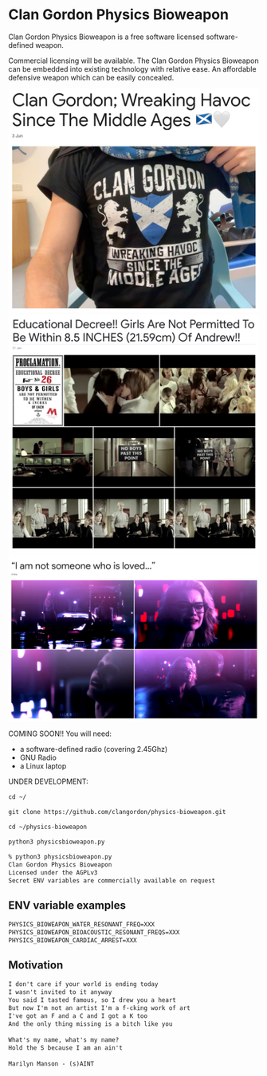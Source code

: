 # Clan Gordon Physics Bioweapon

Clan Gordon Physics Bioweapon is a free software licensed software-defined weapon.

Commercial licensing will be available. The Clan Gordon Physics Bioweapon can be embedded into existing technology with relative ease. An affordable defensive weapon which can be easily concealed.

![Clan Gordon](img/Clan-Gordon-Wreaking-Havoc-Since-The-Middle-Ages.jpg)
![Educational Decree](img/Educational-Decree-Girls-Are-Not-Permitted-To-Be-Within-8-5-INCHES-21-59cm-Of-Andrew-Google-Photos.png)
![I am not someone who is loved](img/I-am-not-someone-who-is-loved.jpg)

COMING SOON!! You will need:
* a software-defined radio (covering 2.45Ghz)
* GNU Radio
* a Linux laptop

UNDER DEVELOPMENT: 
```
cd ~/  
```
```
git clone https://github.com/clangordon/physics-bioweapon.git
```

```
cd ~/physics-bioweapon
```
```
python3 physicsbioweapon.py
```
```
% python3 physicsbioweapon.py
Clan Gordon Physics Bioweapon
Licensed under the AGPLv3
Secret ENV variables are commercially available on request
```

## ENV variable examples
```
PHYSICS_BIOWEAPON_WATER_RESONANT_FREQ=XXX
PHYSICS_BIOWEAPON_BIOACOUSTIC_RESONANT_FREQS=XXX
PHYSICS_BIOWEAPON_CARDIAC_ARREST=XXX
```


## Motivation
```
I don't care if your world is ending today
I wasn't invited to it anyway
You said I tasted famous, so I drew you a heart
But now I'm not an artist I'm a f-cking work of art
I've got an F and a C and I got a K too
And the only thing missing is a bitch like you

What's my name, what's my name?
Hold the S because I am an ain't

Marilyn Manson - (s)AINT
```